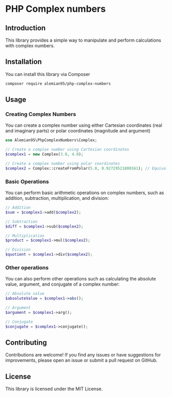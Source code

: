 # PHP Complex numbers

## Introduction

This library provides a simple way to manipulate and perform calculations with complex numbers.

## Installation

You can install this library via Composer

```bash
composer require alemian95/php-complex-numbers
```

## Usage

### Creating Complex Numbers

You can create a complex number using either Cartesian coordinates (real and imaginary parts) or polar coordinates (magnitude and argument)

```php
use Alemian95\PhpComplexNumbers\Complex;

// Create a complex number using Cartesian coordinates
$complex1 = new Complex(3.0, 4.0);

// Create a complex number using polar coordinates
$complex2 = Complex::createFromPolar(5.0, 0.92729521800161); // Equivalent to (3, 4)
```

### Basic Operations

You can perform basic arithmetic operations on complex numbers, such as addition, subtraction, multiplication, and division:

```php
// Addition
$sum = $complex1->add($complex2);

// Subtraction
$diff = $complex1->sub($complex2);

// Multiplication
$product = $complex1->mul($complex2);

// Division
$quotient = $complex1->div($complex2);
```

### Other operations

You can also perform other operations such as calculating the absolute value, argument, and conjugate of a complex number:

```php
// Absolute value
$absoluteValue = $complex1->abs();

// Argument
$argument = $complex1->arg();

// Conjugate
$conjugate = $complex1->conjugate();
```

## Contributing

Contributions are welcome! If you find any issues or have suggestions for improvements, please open an issue or submit a pull request on GitHub.

## License

This library is licensed under the MIT License.
